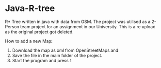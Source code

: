 # Java-R-tree
R* Tree written in java with data from OSM. The project was utilised as a 2-Person team project for an assignment in our University. This is a re upload as the original project got deleted.

How to add a new Map: 
  1) Download the map as xml from OpenStreetMaps and 
  2) Save the file in the main folder of the project.
  3) Start the program and press 1 
  
  

